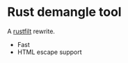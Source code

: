 # Rust demangle tool

A [rustfilt](https://github.com/luser/rustfilt) rewrite.

* Fast
* HTML escape support
